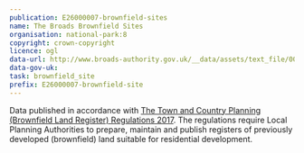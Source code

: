 ```yaml
---
publication: E26000007-brownfield-sites
name: The Broads Brownfield Sites
organisation: national-park:8
copyright: crown-copyright
licence: ogl
data-url: http://www.broads-authority.gov.uk/__data/assets/text_file/0004/1064128/broads_authority_brownfieldregister_2017-12-13_rev1.csv
data-gov-uk: 
task: brownfield_site
prefix: E26000007-brownfield-site
---
```


Data published in accordance with [The Town and Country Planning (Brownfield Land Register) Regulations 2017](http://www.legislation.gov.uk/uksi/2017/403/contents/made).
The regulations require Local Planning Authorities to prepare, maintain and publish registers of previously developed (brownfield) land suitable for residential development.

